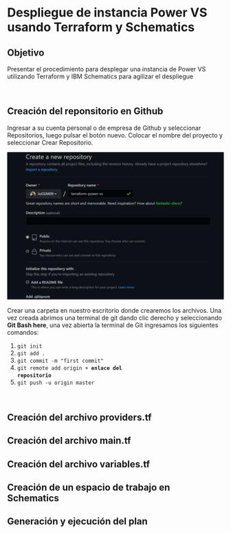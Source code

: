 # Despliegue de instancia Power VS usando Terraform y Schematics
## Objetivo

Presentar el procedimiento para desplegar una instancia de Power VS utilizando Terraform y IBM Schematics para agilizar el despliegue

<br/> 

## Creación del reponsitorio en Github

Ingresar a su cuenta personal o de empresa de Github y seleccionar Repositorios, luego pulsar el botón nuevo.
Colocar el nombre del proyecto y seleccionar Crear Repositorio. 

<p align="center"><img width="600" src="https://github.com/JoCGM09/power-vs-terraform-IBM/blob/master/images/github1.png"></p>

Crear una carpeta en nuestro escritorio donde crearemos los archivos. Una vez creada abrimos una terminal de git dando clic derecho y seleccionando **Git Bash here**, una vez abierta la terminal de Git ingresamos los siguientes comandos: 

1. <code>git init</code>
2. <code>git add .</code>
3. <code>git commit -m "first commit"</code>
4. <code>git remote add origin + <b>enlace del repositorio</b></code>
5. <code>git push -u origin master</b></code>

<br />

## Creación del archivo providers.tf
## Creación del archivo main.tf
## Creación del archivo variables.tf
## Creación de un espacio de trabajo en Schematics
## Generación y ejecución del plan 